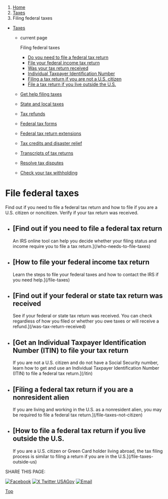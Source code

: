 1. [Home](/)
2. [Taxes](/taxes)
3. Filing federal taxes

* [Taxes](/taxes)
  + current page

    Filing federal taxes

    - [Do you need to file a federal tax return](/who-needs-to-file-taxes)
    - [File your federal income tax return](/file-taxes)
    - [Was your tax return received](/was-tax-return-received)
    - [Individual Taxpayer Identification Number](/itin)
    - [Filing a tax return if you are not a U.S. citizen](/file-taxes-not-citizen)
    - [File a tax return if you live outside the U.S.](/file-taxes-outside-us)
  + [Get help filing taxes](/help-with-taxes)
  + [State and local taxes](/state-taxes)
  + [Tax refunds](/tax-refunds)
  + [Federal tax forms](/get-tax-forms)
  + [Federal tax return extensions](/federal-tax-extensions)
  + [Tax credits and disaster relief](/child-disaster-tax)
  + [Transcripts of tax returns](/tax-return-transcripts)
  + [Resolve tax disputes](/resolve-tax-disputes)
  + [Check your tax withholding](/check-tax-withholding)

File federal taxes
==================

Find out if you need to file a federal tax return and how to file if you are a U.S. citizen or noncitizen. Verify if your tax return was received.

* [Find out if you need to file a federal tax return
  -------------------------------------------------

  An IRS online tool can help you decide whether your filing status and income require you to file a tax return.](/who-needs-to-file-taxes)
* [How to file your federal income tax return
  ------------------------------------------

  Learn the steps to file your federal taxes and how to contact the IRS if you need help.](/file-taxes)
* [Find out if your federal or state tax return was received
  ---------------------------------------------------------

  See if your federal or state tax return was received. You can check regardless of how you filed or whether you owe taxes or will receive a refund.](/was-tax-return-received)
* [Get an Individual Taxpayer Identification Number (ITIN) to file your tax return
  -------------------------------------------------------------------------------

  If you are not a U.S. citizen and do not have a Social Security number, learn how to get and use an Individual Taxpayer Identification Number (ITIN) to file a federal tax return.](/itin)
* [Filing a federal tax return if you are a nonresident alien
  ----------------------------------------------------------

  If you are living and working in the U.S. as a nonresident alien, you may be required to file a federal tax return.](/file-taxes-not-citizen)
* [How to file a federal tax return if you live outside the U.S.
  -------------------------------------------------------------

  If you are a U.S. citizen or Green Card holder living abroad, the tax filing process is similar to filing a return if you are in the U.S.](/file-taxes-outside-us)

SHARE THIS PAGE:

[![Facebook](/themes/custom/usagov/images/social-media-icons/Facebook_Icon.svg)](https://www.facebook.com/sharer/sharer.php?u=https://www.usa.gov/file-federal-taxes&v=3)
[![X Twitter USAGov](/themes/custom/usagov/images/social-media-icons/X_Twitter_Icon.svg?version=2)](https://twitter.com/intent/tweet?source=webclient&text=https://www.usa.gov/file-federal-taxes)
[![Email](/themes/custom/usagov/images/social-media-icons/Email_Icon.svg?version=2)](mailto:?subject=https://www.usa.gov/file-federal-taxes)

[Top](#main-content)